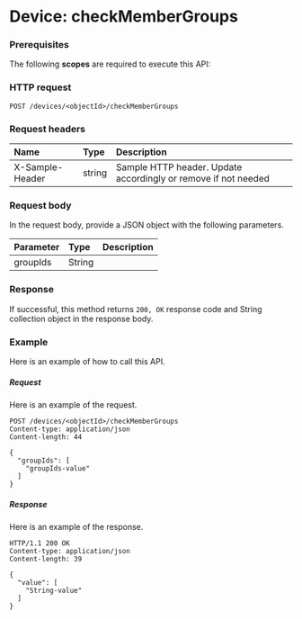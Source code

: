 # Device: checkMemberGroups


### Prerequisites
The following **scopes** are required to execute this API: 
### HTTP request
<!-- { "blockType": "ignored" } -->
```http
POST /devices/<objectId>/checkMemberGroups

```
### Request headers
| Name       | Type | Description|
|:---------------|:--------|:----------|
| X-Sample-Header  | string  | Sample HTTP header. Update accordingly or remove if not needed|

### Request body
In the request body, provide a JSON object with the following parameters.

| Parameter	   | Type	|Description|
|:---------------|:--------|:----------|
|groupIds|String||

### Response
If successful, this method returns `200, OK` response code and String collection object in the response body.

### Example
Here is an example of how to call this API.
##### Request
Here is an example of the request.
<!-- {
  "blockType": "request",
  "name": "device_checkmembergroups"
}-->
```http
POST /devices/<objectId>/checkMemberGroups
Content-type: application/json
Content-length: 44

{
  "groupIds": [
    "groupIds-value"
  ]
}
```

##### Response
Here is an example of the response.
<!-- {
  "blockType": "response",
  "truncated": false,
  "@odata.type": "string",
  "isCollection": true
} -->
```http
HTTP/1.1 200 OK
Content-type: application/json
Content-length: 39

{
  "value": [
    "String-value"
  ]
}
```

<!-- uuid: 5c37522d-6674-40d9-a6ce-752984f9f28e
2015-10-19 09:46:32 UTC -->
<!-- {
  "type": "#page.annotation",
  "description": "Device: checkMemberGroups",
  "keywords": "",
  "section": "documentation",
  "tocPath": ""
}-->
